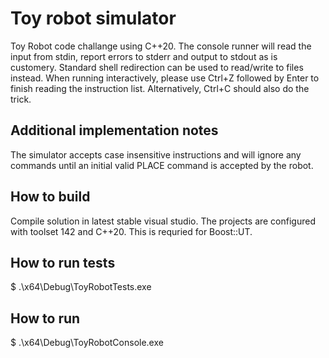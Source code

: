 # Toy robot simulator
Toy Robot code challange using C++20.
The console runner will read the input from stdin, report errors to stderr and output to stdout as is customery. 
Standard shell redirection can be used to read/write to files instead. 
When running interactively, please use Ctrl+Z followed by Enter to finish reading the instruction list. 
Alternatively, Ctrl+C should also do the trick. 

## Additional implementation notes
The simulator accepts case insensitive instructions and will ignore any commands until an initial valid PLACE command is accepted by the robot.

## How to build
Compile solution in latest stable visual studio. 
The projects are configured with toolset 142 and C++20. This is requried for Boost::UT.

## How to run tests
$ .\x64\Debug\ToyRobotTests.exe

## How to run
$ .\x64\Debug\ToyRobotConsole.exe


